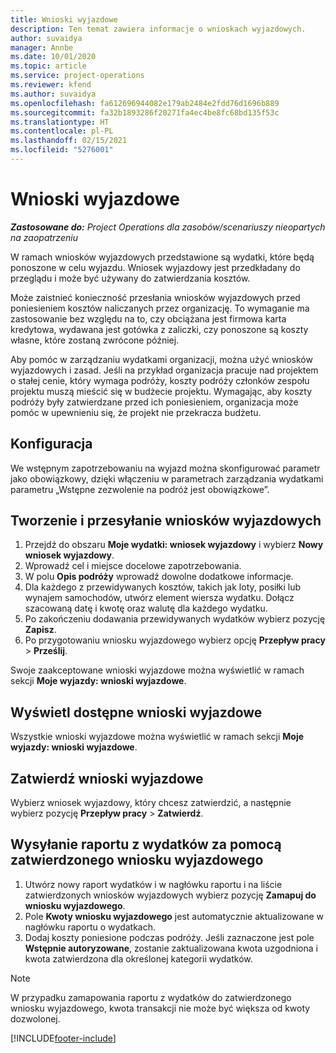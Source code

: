 ```yaml
---
title: Wnioski wyjazdowe
description: Ten temat zawiera informacje o wnioskach wyjazdowych.
author: suvaidya
manager: Annbe
ms.date: 10/01/2020
ms.topic: article
ms.service: project-operations
ms.reviewer: kfend
ms.author: suvaidya
ms.openlocfilehash: fa612696944082e179ab2484e2fdd76d1696b889
ms.sourcegitcommit: fa32b1893286f20271fa4ec4be8fc68bd135f53c
ms.translationtype: HT
ms.contentlocale: pl-PL
ms.lasthandoff: 02/15/2021
ms.locfileid: "5276001"
---
```

# <a name="travel-requisitions"></a>Wnioski wyjazdowe

_**Zastosowane do:** Project Operations dla zasobów/scenariuszy nieopartych na zaopatrzeniu_

W ramach wniosków wyjazdowych przedstawione są wydatki, które będą ponoszone w celu wyjazdu. Wniosek wyjazdowy jest przedkładany do przeglądu i może być używany do zatwierdzania kosztów.

Może zaistnieć konieczność przesłania wniosków wyjazdowych przed poniesieniem kosztów naliczanych przez organizację. To wymaganie ma zastosowanie bez względu na to, czy obciążana jest firmowa karta kredytowa, wydawana jest gotówka z zaliczki, czy ponoszone są koszty własne, które zostaną zwrócone później.

Aby pomóc w zarządzaniu wydatkami organizacji, można użyć wniosków wyjazdowych i zasad. Jeśli na przykład organizacja pracuje nad projektem o stałej cenie, który wymaga podróży, koszty podróży członków zespołu projektu muszą mieścić się w budżecie projektu. Wymagając, aby koszty podróży były zatwierdzane przed ich poniesieniem, organizacja może pomóc w upewnieniu się, że projekt nie przekracza budżetu.

## <a name="configuration"></a>Konfiguracja 

We wstępnym zapotrzebowaniu na wyjazd można skonfigurować parametr jako obowiązkowy, dzięki włączeniu w parametrach zarządzania wydatkami parametru „Wstępne zezwolenie na podróż jest obowiązkowe”. 

## <a name="create-and-submit-a-travel-requisition"></a>Tworzenie i przesyłanie wniosków wyjazdowych

1. Przejdź do obszaru **Moje wydatki: wniosek wyjazdowy** i wybierz **Nowy wniosek wyjazdowy**.
2. Wprowadź cel i miejsce docelowe zapotrzebowania.
3. W polu **Opis podróży** wprowadź dowolne dodatkowe informacje. 
4. Dla każdego z przewidywanych kosztów, takich jak loty, posiłki lub wynajem samochodów, utwórz element wiersza wydatku. Dołącz szacowaną datę i kwotę oraz walutę dla każdego wydatku. 
5. Po zakończeniu dodawania przewidywanych wydatków wybierz pozycję **Zapisz**.
6. Po przygotowaniu wniosku wyjazdowego wybierz opcję **Przepływ pracy** > **Prześlij**.

Swoje zaakceptowane wnioski wyjazdowe można wyświetlić w ramach sekcji **Moje wyjazdy: wnioski wyjazdowe**. 

## <a name="view-available-travel-requisitions"></a>Wyświetl dostępne wnioski wyjazdowe

Wszystkie wnioski wyjazdowe można wyświetlić w ramach sekcji **Moje wyjazdy: wnioski wyjazdowe**.

## <a name="approve-travel-requisitions"></a>Zatwierdź wnioski wyjazdowe

Wybierz wniosek wyjazdowy, który chcesz zatwierdzić, a następnie wybierz pozycję **Przepływ pracy** > **Zatwierdź**.  

## <a name="submit-an-expense-report-using-your-approved-travel-requisition"></a>Wysyłanie raportu z wydatków za pomocą zatwierdzonego wniosku wyjazdowego

1. Utwórz nowy raport wydatków i w nagłówku raportu i na liście zatwierdzonych wniosków wyjazdowych wybierz pozycję **Zamapuj do wniosku wyjazdowego**.
2. Pole **Kwoty wniosku wyjazdowego** jest automatycznie aktualizowane w nagłówku raportu o wydatkach.
3. Dodaj koszty poniesione podczas podróży. Jeśli zaznaczone jest pole **Wstępnie autoryzowane**, zostanie zaktualizowana kwota uzgodniona i kwota zatwierdzona dla określonej kategorii wydatków.

> [!NOTE]
> W przypadku zamapowania raportu z wydatków do zatwierdzonego wniosku wyjazdowego, kwota transakcji nie może być większa od kwoty dozwolonej. 


[!INCLUDE[footer-include](../includes/footer-banner.md)]